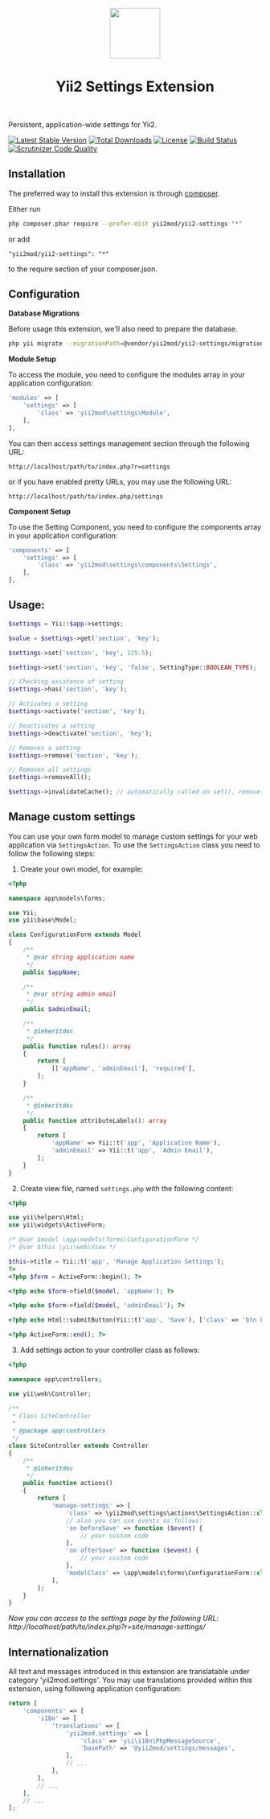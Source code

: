 <p align="center">
    <a href="https://github.com/yiisoft" target="_blank">
        <img src="https://avatars0.githubusercontent.com/u/993323" height="100px">
    </a>
    <h1 align="center">Yii2 Settings Extension</h1>
    <br>
</p>

Persistent, application-wide settings for Yii2.

[![Latest Stable Version](https://poser.pugx.org/yii2mod/yii2-settings/v/stable)](https://packagist.org/packages/yii2mod/yii2-settings) [![Total Downloads](https://poser.pugx.org/yii2mod/yii2-settings/downloads)](https://packagist.org/packages/yii2mod/yii2-settings) [![License](https://poser.pugx.org/yii2mod/yii2-settings/license)](https://packagist.org/packages/yii2mod/yii2-settings)
[![Build Status](https://travis-ci.org/yii2mod/yii2-settings.svg?branch=master)](https://travis-ci.org/yii2mod/yii2-settings)
[![Scrutinizer Code Quality](https://scrutinizer-ci.com/g/yii2mod/yii2-settings/badges/quality-score.png?b=master)](https://scrutinizer-ci.com/g/yii2mod/yii2-settings/?branch=master)

Installation
------------

The preferred way to install this extension is through [composer](http://getcomposer.org/download/).

Either run

```sh
php composer.phar require --prefer-dist yii2mod/yii2-settings "*"
```

or add

```
"yii2mod/yii2-settings": "*"
```

to the require section of your composer.json.

Configuration
-------------

**Database Migrations**

Before usage this extension, we'll also need to prepare the database.

```sh
php yii migrate --migrationPath=@vendor/yii2mod/yii2-settings/migrations
```

**Module Setup**

To access the module, you need to configure the modules array in your application configuration:
```php
'modules' => [
    'settings' => [
        'class' => 'yii2mod\settings\Module',
    ],
],
```

You can then access settings management section through the following URL:

```
http://localhost/path/to/index.php?r=settings
```

or if you have enabled pretty URLs, you may use the following URL:

```
http://localhost/path/to/index.php/settings
```

**Component Setup**

To use the Setting Component, you need to configure the components array in your application configuration:
```php
'components' => [
    'settings' => [
        'class' => 'yii2mod\settings\components\Settings',
    ],
],
```

Usage:
---------
```php
$settings = Yii::$app->settings;

$value = $settings->get('section', 'key');

$settings->set('section', 'key', 125.5);

$settings->set('section', 'key', 'false', SettingType::BOOLEAN_TYPE);

// Checking existence of setting
$settings->has('section', 'key');

// Activates a setting
$settings->activate('section', 'key');

// Deactivates a setting
$settings->deactivate('section', 'key');

// Removes a setting
$settings->remove('section', 'key');

// Removes all settings
$settings->removeAll();

$settings->invalidateCache(); // automatically called on set(), remove();
```

Manage custom settings
----------------------

You can use your own form model to manage custom settings for your web application via `SettingsAction`.
To use the `SettingsAction` class you need to follow the following steps:

1) Create your own model, for example:

```php
<?php

namespace app\models\forms;

use Yii;
use yii\base\Model;

class ConfigurationForm extends Model
{
    /**
     * @var string application name
     */
    public $appName;

    /**
     * @var string admin email
     */
    public $adminEmail;

    /**
     * @inheritdoc
     */
    public function rules(): array
    {
        return [
            [['appName', 'adminEmail'], 'required'],
        ];
    }

    /**
     * @inheritdoc
     */
    public function attributeLabels(): array
    {
        return [
            'appName' => Yii::t('app', 'Application Name'),
            'adminEmail' => Yii::t('app', 'Admin Email'),
        ];
    }
}
```

2) Create view file, named `settings.php` with the following content:

```php
<?php

use yii\helpers\Html;
use yii\widgets\ActiveForm;

/* @var $model \app\models\forms\ConfigurationForm */
/* @var $this \yii\web\View */

$this->title = Yii::t('app', 'Manage Application Settings');
?>
<?php $form = ActiveForm::begin(); ?>

<?php echo $form->field($model, 'appName'); ?>

<?php echo $form->field($model, 'adminEmail'); ?>

<?php echo Html::submitButton(Yii::t('app', 'Save'), ['class' => 'btn btn-success']) ?>

<?php ActiveForm::end(); ?>

```

3) Add settings action to your controller class as follows:

```php
<?php

namespace app\controllers;

use yii\web\Controller;

/**
 * Class SiteController
 *
 * @package app\controllers
 */
class SiteController extends Controller
{
    /**
     * @inheritdoc
     */
    public function actions()
    {
        return [
            'manage-settings' => [
                'class' => \yii2mod\settings\actions\SettingsAction::class,
                // also you can use events as follows:
                'on beforeSave' => function ($event) {
                    // your custom code
                },
                'on afterSave' => function ($event) {
                    // your custom code
                },
                'modelClass' => \app\models\forms\ConfigurationForm::class,
            ],
        ];
    }
}
```

*Now you can access to the settings page by the following URL: http://localhost/path/to/index.php?r=site/manage-settings/*



Internationalization
----------------------

All text and messages introduced in this extension are translatable under category 'yii2mod.settings'.
You may use translations provided within this extension, using following application configuration:

```php
return [
    'components' => [
        'i18n' => [
            'translations' => [
                'yii2mod.settings' => [
                    'class' => 'yii\i18n\PhpMessageSource',
                    'basePath' => '@yii2mod/settings/messages',
                ],
                // ...
            ],
        ],
        // ...
    ],
    // ...
];
```




